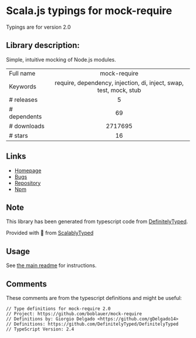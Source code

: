 
# Scala.js typings for mock-require

Typings are for version 2.0

## Library description:
Simple, intuitive mocking of Node.js modules.

|                    |                 |
| ------------------ | :-------------: |
| Full name          | mock-require |
| Keywords           | require, dependency, injection, di, inject, swap, test, mock, stub |
| # releases         | 5 |
| # dependents       | 69 |
| # downloads        | 2717695 |
| # stars            | 16 |

## Links
- [Homepage](https://github.com/boblauer/mock-require)
- [Bugs](https://github.com/boblauer/mock-require/issues)
- [Repository](https://github.com/boblauer/mock-require)
- [Npm](https://www.npmjs.com/package/mock-require)
    


## Note
This library has been generated from typescript code from [DefinitelyTyped](https://definitelytyped.org).

Provided with :purple_heart: from [ScalablyTyped](https://github.com/oyvindberg/ScalablyTyped)

## Usage
See [the main readme](../../readme.md) for instructions.

## Comments

These comments are from the typescript definitions and might be useful:
```
// Type definitions for mock-require 2.0
// Project: https://github.com/boblauer/mock-require
// Definitions by: Giorgio Delgado <https://github.com/gDelgado14>
// Definitions: https://github.com/DefinitelyTyped/DefinitelyTyped
// TypeScript Version: 2.4

```

